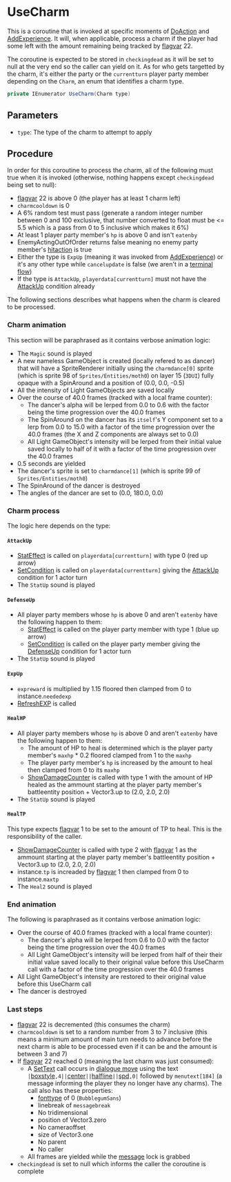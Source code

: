 # UseCharm
This is a coroutine that is invoked at specific moments of [DoAction](../Battle%20flow/Action%20coroutines/DoAction.md) and [AddExperience](../Battle%20flow/Terminal%20coroutines/AddExperience.md). It will, when applicable, process a charm if the player had some left with the amount remaining being tracked by [flagvar](../../Flags%20arrays/flagvar.md) 22. 

The coroutine is expected to be stored in `checkingdead` as it will be set to null at the very end so the caller can yield on it. As for who gets targetted by the charm, it's either the party or the `currentturn` player party member depending on the `Charm`, an enum that identifies a charm type.

```cs
private IEnumerator UseCharm(Charm type)
```

## Parameters

- `type`: The type of the charm to attempt to apply

## Procedure
In order for this coroutine to process the charm, all of the following must true when it is invoked (otherwise, nothing happens except `checkingdead` being set to null):

- [flagvar](../../Flags%20arrays/flagvar.md) 22 is above 0 (the player has at least 1 charm left)
- `charmcooldown` is 0
- A 6% random test must pass (generate a random integer number between 0 and 100 exclusive, that number converted to float must be \<= 5.5 which is a pass from 0 to 5 inclusive which makes it 6%)
- At least 1 player party member's `hp` is above 0 and isn't `eatenby`
- EnemyActingOutOfOrder returns false meaning no enemy party member's [hitaction](../BattleControl.md#hitactions) is true
- Either the type is `ExpUp` (meaning it was invoked from [AddExperience](../Battle%20flow/Terminal%20coroutines/AddExperience.md)) or it's any other type while `cancelupdate` is false (we aren't in a [terminal flow](Update%20flows/Terminal%20flow.md))
- If the type is `AttackUp`, `playerdata[currentturn]` must not have the [AttackUp](../Actors%20states/BattleCondition/AttackUp.md) condition already

The following sections describes what happens when the charm is cleared to be processed.

### Charm animation
This section will be paraphrased as it contains verbose animation logic:

- The `Magic` sound is played
- A new nameless GameObject is created (locally refered to as dancer) that will have a SpriteRenderer initially using the `charmdance[0]` sprite (which is sprite 98 of `Sprites/Entities/moth0`) on layer 15 (`3DUI`) fully opaque with a SpinAround and a position of (0.0, 0.0, -0.5)
- All the intensity of Light GameObjects are saved locally
- Over the course of 40.0 frames (tracked with a local frame counter):
    - The dancer's alpha will be lerped from 0.0 to 0.6 with the factor being the time progression over the 40.0 frames
    - The SpinAround on the dancer has its `itself`'s Y component set to a lerp from 0.0 to 15.0 with a factor of the time progression over the 40.0 frames (the X and Z components are always set to 0.0)
    - All Light GameObject's intensity will be lerped from their initial value saved locally to half of it with a factor of the time progression over the 40.0 frames
- 0.5 seconds are yielded
- The dancer's sprite is set to `charmdance[1]` (which is sprite 99 of `Sprites/Entities/moth0`)
- The SpinAround of the dancer is destroyed
- The angles of the dancer are set to (0.0, 180.0, 0.0)

### Charm process
The logic here depends on the type:

#### `AttackUp`

- [StatEffect](../Visual%20rendering/StatEffect.md) is called on `playerdata[currentturn]` with type 0 (red up arrow)
- [SetCondition](../Actors%20states/Conditions%20methods/SetCondition.md) is called on `playerdata[currentturn]` giving the [AttackUp](../Actors%20states/BattleCondition/AttackUp.md) condition for 1 actor turn
- The `StatUp` sound is played

#### `DefenseUp`

- All player party members whose `hp` is above 0 and aren't `eatenby` have the following happen to them:
    - [StatEffect](../Visual%20rendering/StatEffect.md) is called on the player party member with type 1 (blue up arrow)
    - [SetCondition](../Actors%20states/Conditions%20methods/SetCondition.md) is called on the player party member giving the [DefenseUp](../Actors%20states/BattleCondition/DefenseUp.md) condition for 1 actor turn
- The `StatUp` sound is played

#### `ExpUp`

- `expreward` is multiplied by 1.15 floored then clamped from 0 to instance.`neededexp`
- [RefreshEXP](../Visual%20rendering/RefreshEXP.md) is called

#### `HealHP`

- All player party members whose `hp` is above 0 and aren't `eatenby` have the following happen to them:
    - The amount of HP to heal is determined which is the player party member's `maxhp` * 0.2 floored clamped from 1 to the `maxhp`
    - The player party member's `hp` is increased by the amount to heal then clamped from 0 to its `maxhp`
    - [ShowDamageCounter](../Visual%20rendering/ShowDamageCounter.md) is called with type 1 with the amount of HP healed as the ammount starting at the player party member's battleentity position + Vector3.up to (2.0, 2.0, 2.0)
- The `StatUp` sound is played

#### `HealTP`
This type expects [flagvar](../../Flags%20arrays/flagvar.md) 1 to be set to the amount of TP to heal. This is the responsibility of the caller.

- [ShowDamageCounter](../Visual%20rendering/ShowDamageCounter.md) is called with type 2 with [flagvar](../../Flags%20arrays/flagvar.md) 1 as the ammount starting at the player party member's battleentity position + Vector3.up to (2.0, 2.0, 2.0)
- instance.`tp` is increaded by [flagvar](../../Flags%20arrays/flagvar.md) 1 then clamped from 0 to instance.`maxtp`
- The `Heal2` sound is played

### End animation
The following is paraphrased as it contains verbose animation logic:

- Over the course of 40.0 frames (tracked with a local frame counter):
    - The dancer's alpha will be lerped from 0.6 to 0.0 with the factor being the time progression over the 40.0 frames
    - All Light GameObject's intensity will be lerped from half of their their initial value saved locally to their original value before this UseCharm call with a factor of the time progression over the 40.0 frames
- All Light GameObject's intensity are restored to their original value before this UseCharm call
- The dancer is destroyed

### Last steps

- [flagvar](../../Flags%20arrays/flagvar.md) 22 is decremented (this consumes the charm)
- `charmcooldown` is set to a random number from 3 to 7 inclusive (this means a minimum amount of main turn needs to advance before the next charm is able to be processed even if it can be and the amount is between 3 and 7)
- If [flagvar](../../Flags%20arrays/flagvar.md) 22 reached 0 (meaning the last charm was just consumed):
    - A [SetText](../../SetText/SetText.md) call occurs in [dialogue move](../../SetText/Dialogue%20mode.md#dialogue-mode) using the text `|`[boxstyle](../../SetText/Individual%20commands/Boxstyle.md)`,4||`[center](../../SetText/Individual%20commands/Center.md)`||`[halfline](../../SetText/Individual%20commands/Halfline.md)`||`[spd](../../SetText/Individual%20commands/Spd.md)`,0|` followed by `menutext[184]` (a message informing the player they no longer have any charms). The call also has these properties:
      - [fonttype](../../SetText/Notable%20states.md#fonttype) of 0 (`BubblegumSans`)
      - linebreak of `messagebreak`
      - No tridimensional
      - position of Vector3.zero
      - No cameraoffset
      - size of Vector3.one
      - No parent
      - No caller
    - All frames are yielded while the [message](../../SetText/Notable%20states.md#message) lock is grabbed
- `checkingdead` is set to null which informs the caller the coroutine is complete
